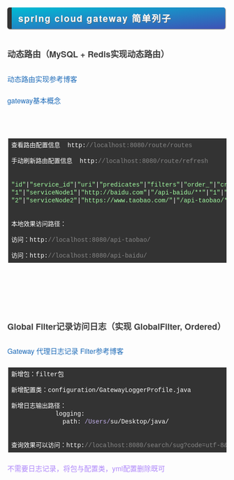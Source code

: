 <div class="output_wrapper" id="output_wrapper_id" style="font-size: 16px; color: rgb(62, 62, 62); line-height: 1.6; word-spacing: 0px; letter-spacing: 0px; font-family: 'Helvetica Neue', Helvetica, 'Hiragino Sans GB', 'Microsoft YaHei', Arial, sans-serif;"><h3 id="hspringcloudgateway" style="line-height: inherit; margin: 1.5em 0px; font-weight: bold; font-size: 1.3em; margin-bottom: 2em; margin-right: 5px; padding: 8px 15px; letter-spacing: 2px; background-image: linear-gradient(to right bottom, rgb(0, 188, 212), rgb(63, 81, 181)); background-color: rgb(63, 81, 181); color: rgb(255, 255, 255); border-left: 10px solid rgb(51, 51, 51); border-radius: 5px; text-shadow: rgb(102, 102, 102) 1px 1px 1px; box-shadow: rgb(102, 102, 102) 1px 1px 2px;"><span style="font-size: inherit; color: inherit; line-height: inherit; margin: 0px; padding: 0px;">spring cloud gateway 简单列子</span></h3>
<h4 id="hmysqlredis" style="color: inherit; line-height: inherit; padding: 0px; margin: 1.5em 0px; font-weight: bold; font-size: 1.2em;"><span style="font-size: inherit; color: inherit; line-height: inherit; margin: 0px; padding: 0px;">动态路由（MySQL + Redis实现动态路由）</span></h4>
<p style="font-size: inherit; color: inherit; line-height: inherit; padding: 0px; margin: 1.5em 0px;"><span style="font-size: inherit; line-height: inherit; margin: 0px; padding: 0px; color: #5bdaed;">
<a href="https://blog.csdn.net/qq_42714869/article/details/92794911?depth_1-utm_source=distribute.pc_relevant.none-task&amp;utm_source=distribute.pc_relevant.none-task" style="font-size: inherit; line-height: inherit; margin: 0px; padding: 0px; text-decoration: none; color: rgb(30, 107, 184); overflow-wrap: break-word;">动态路由实现参考博客</a>
</span></p>
<p style="font-size: inherit; color: inherit; line-height: inherit; padding: 0px; margin: 1.5em 0px;"><span style="font-size: inherit; line-height: inherit; margin: 0px; padding: 0px; color: #AE87FA;">
<a href="https://cloud.tencent.com/developer/article/1403887" style="font-size: inherit; line-height: inherit; margin: 0px; padding: 0px; text-decoration: none; color: rgb(30, 107, 184); overflow-wrap: break-word;">gateway基本概念</a>
</span> </p>
<p style="font-size: inherit; color: inherit; line-height: inherit; padding: 0px; margin: 1.5em 0px;"><br></p>
<pre style="font-size: inherit; color: inherit; line-height: inherit; margin: 0px; padding: 0px;"><code class="hljs cpp" style="overflow-wrap: break-word; margin: 0px 2px; line-height: 18px; font-size: 14px; font-weight: normal; word-spacing: 0px; letter-spacing: 0px; font-family: Consolas, Inconsolata, Courier, monospace; border-radius: 0px; overflow-x: auto; padding: 0.5em; background: rgb(51, 51, 51); color: white; white-space: pre !important; word-wrap: normal !important; word-break: normal !important; overflow: auto !important; display: -webkit-box !important;">查看路由配置信息&nbsp;&nbsp;http:<span class="hljs-comment" style="font-size: inherit; line-height: inherit; margin: 0px; padding: 0px; color: rgb(136, 136, 136); word-wrap: inherit !important; word-break: inherit !important;">//localhost:8080/route/routes</span><br><br>手动刷新路由配置信息&nbsp;&nbsp;http:<span class="hljs-comment" style="font-size: inherit; line-height: inherit; margin: 0px; padding: 0px; color: rgb(136, 136, 136); word-wrap: inherit !important; word-break: inherit !important;">//localhost:8080/route/refresh</span><br><br><br><span class="hljs-string" style="font-size: inherit; line-height: inherit; margin: 0px; padding: 0px; color: rgb(162, 252, 162); word-wrap: inherit !important; word-break: inherit !important;">"id"</span>|<span class="hljs-string" style="font-size: inherit; line-height: inherit; margin: 0px; padding: 0px; color: rgb(162, 252, 162); word-wrap: inherit !important; word-break: inherit !important;">"service_id"</span>|<span class="hljs-string" style="font-size: inherit; line-height: inherit; margin: 0px; padding: 0px; color: rgb(162, 252, 162); word-wrap: inherit !important; word-break: inherit !important;">"uri"</span>|<span class="hljs-string" style="font-size: inherit; line-height: inherit; margin: 0px; padding: 0px; color: rgb(162, 252, 162); word-wrap: inherit !important; word-break: inherit !important;">"predicates"</span>|<span class="hljs-string" style="font-size: inherit; line-height: inherit; margin: 0px; padding: 0px; color: rgb(162, 252, 162); word-wrap: inherit !important; word-break: inherit !important;">"filters"</span>|<span class="hljs-string" style="font-size: inherit; line-height: inherit; margin: 0px; padding: 0px; color: rgb(162, 252, 162); word-wrap: inherit !important; word-break: inherit !important;">"order_"</span>|<span class="hljs-string" style="font-size: inherit; line-height: inherit; margin: 0px; padding: 0px; color: rgb(162, 252, 162); word-wrap: inherit !important; word-break: inherit !important;">"creator_id"</span>|<span class="hljs-string" style="font-size: inherit; line-height: inherit; margin: 0px; padding: 0px; color: rgb(162, 252, 162); word-wrap: inherit !important; word-break: inherit !important;">"create_date"</span>|<span class="hljs-string" style="font-size: inherit; line-height: inherit; margin: 0px; padding: 0px; color: rgb(162, 252, 162); word-wrap: inherit !important; word-break: inherit !important;">"update_id"</span>|<span class="hljs-string" style="font-size: inherit; line-height: inherit; margin: 0px; padding: 0px; color: rgb(162, 252, 162); word-wrap: inherit !important; word-break: inherit !important;">"update_date"</span>|<span class="hljs-string" style="font-size: inherit; line-height: inherit; margin: 0px; padding: 0px; color: rgb(162, 252, 162); word-wrap: inherit !important; word-break: inherit !important;">"remarks"</span>|<span class="hljs-string" style="font-size: inherit; line-height: inherit; margin: 0px; padding: 0px; color: rgb(162, 252, 162); word-wrap: inherit !important; word-break: inherit !important;">"del_flag"</span><br><span class="hljs-string" style="font-size: inherit; line-height: inherit; margin: 0px; padding: 0px; color: rgb(162, 252, 162); word-wrap: inherit !important; word-break: inherit !important;">"1"</span>|<span class="hljs-string" style="font-size: inherit; line-height: inherit; margin: 0px; padding: 0px; color: rgb(162, 252, 162); word-wrap: inherit !important; word-break: inherit !important;">"serviceNode1"</span>|<span class="hljs-string" style="font-size: inherit; line-height: inherit; margin: 0px; padding: 0px; color: rgb(162, 252, 162); word-wrap: inherit !important; word-break: inherit !important;">"http://baidu.com"</span>|<span class="hljs-string" style="font-size: inherit; line-height: inherit; margin: 0px; padding: 0px; color: rgb(162, 252, 162); word-wrap: inherit !important; word-break: inherit !important;">"/api-baidu/**"</span>|<span class="hljs-string" style="font-size: inherit; line-height: inherit; margin: 0px; padding: 0px; color: rgb(162, 252, 162); word-wrap: inherit !important; word-break: inherit !important;">"1"</span>|<span class="hljs-string" style="font-size: inherit; line-height: inherit; margin: 0px; padding: 0px; color: rgb(162, 252, 162); word-wrap: inherit !important; word-break: inherit !important;">"0"</span>|<span class="hljs-string" style="font-size: inherit; line-height: inherit; margin: 0px; padding: 0px; color: rgb(162, 252, 162); word-wrap: inherit !important; word-break: inherit !important;">""</span>|<span class="hljs-string" style="font-size: inherit; line-height: inherit; margin: 0px; padding: 0px; color: rgb(162, 252, 162); word-wrap: inherit !important; word-break: inherit !important;">"2020/3/2&nbsp;00:05:59"</span>|<span class="hljs-string" style="font-size: inherit; line-height: inherit; margin: 0px; padding: 0px; color: rgb(162, 252, 162); word-wrap: inherit !important; word-break: inherit !important;">""</span>|<span class="hljs-string" style="font-size: inherit; line-height: inherit; margin: 0px; padding: 0px; color: rgb(162, 252, 162); word-wrap: inherit !important; word-break: inherit !important;">"2020/3/2&nbsp;00:50:27"</span>|<span class="hljs-string" style="font-size: inherit; line-height: inherit; margin: 0px; padding: 0px; color: rgb(162, 252, 162); word-wrap: inherit !important; word-break: inherit !important;">""</span>|<span class="hljs-string" style="font-size: inherit; line-height: inherit; margin: 0px; padding: 0px; color: rgb(162, 252, 162); word-wrap: inherit !important; word-break: inherit !important;">"0"</span><br><span class="hljs-string" style="font-size: inherit; line-height: inherit; margin: 0px; padding: 0px; color: rgb(162, 252, 162); word-wrap: inherit !important; word-break: inherit !important;">"2"</span>|<span class="hljs-string" style="font-size: inherit; line-height: inherit; margin: 0px; padding: 0px; color: rgb(162, 252, 162); word-wrap: inherit !important; word-break: inherit !important;">"serviceNode2"</span>|<span class="hljs-string" style="font-size: inherit; line-height: inherit; margin: 0px; padding: 0px; color: rgb(162, 252, 162); word-wrap: inherit !important; word-break: inherit !important;">"https://www.taobao.com/"</span>|<span class="hljs-string" style="font-size: inherit; line-height: inherit; margin: 0px; padding: 0px; color: rgb(162, 252, 162); word-wrap: inherit !important; word-break: inherit !important;">"/api-taobao/**"</span>|<span class="hljs-string" style="font-size: inherit; line-height: inherit; margin: 0px; padding: 0px; color: rgb(162, 252, 162); word-wrap: inherit !important; word-break: inherit !important;">"1"</span>|<span class="hljs-string" style="font-size: inherit; line-height: inherit; margin: 0px; padding: 0px; color: rgb(162, 252, 162); word-wrap: inherit !important; word-break: inherit !important;">"0"</span>|<span class="hljs-string" style="font-size: inherit; line-height: inherit; margin: 0px; padding: 0px; color: rgb(162, 252, 162); word-wrap: inherit !important; word-break: inherit !important;">""</span>|<span class="hljs-string" style="font-size: inherit; line-height: inherit; margin: 0px; padding: 0px; color: rgb(162, 252, 162); word-wrap: inherit !important; word-break: inherit !important;">"2020/3/2&nbsp;00:51:30"</span>|<span class="hljs-string" style="font-size: inherit; line-height: inherit; margin: 0px; padding: 0px; color: rgb(162, 252, 162); word-wrap: inherit !important; word-break: inherit !important;">""</span>|<span class="hljs-string" style="font-size: inherit; line-height: inherit; margin: 0px; padding: 0px; color: rgb(162, 252, 162); word-wrap: inherit !important; word-break: inherit !important;">""</span>|<span class="hljs-string" style="font-size: inherit; line-height: inherit; margin: 0px; padding: 0px; color: rgb(162, 252, 162); word-wrap: inherit !important; word-break: inherit !important;">""</span>|<span class="hljs-string" style="font-size: inherit; line-height: inherit; margin: 0px; padding: 0px; color: rgb(162, 252, 162); word-wrap: inherit !important; word-break: inherit !important;">"0"</span><br><br><br>本地效果访问路径：<br><br>访问：http:<span class="hljs-comment" style="font-size: inherit; line-height: inherit; margin: 0px; padding: 0px; color: rgb(136, 136, 136); word-wrap: inherit !important; word-break: inherit !important;">//localhost:8080/api-taobao/</span><br><br>访问：http:<span class="hljs-comment" style="font-size: inherit; line-height: inherit; margin: 0px; padding: 0px; color: rgb(136, 136, 136); word-wrap: inherit !important; word-break: inherit !important;">//localhost:8080/api-baidu/</span><br></code></pre>
<p style="font-size: inherit; color: inherit; line-height: inherit; padding: 0px; margin: 1.5em 0px;"><br><br><br></p>
<h4 id="hglobalfilterglobalfilterordered" style="color: inherit; line-height: inherit; padding: 0px; margin: 1.5em 0px; font-weight: bold; font-size: 1.2em;"><span style="font-size: inherit; color: inherit; line-height: inherit; margin: 0px; padding: 0px;">Global Filter记录访问日志（实现 GlobalFilter, Ordered）</span></h4>
<p style="font-size: inherit; color: inherit; line-height: inherit; padding: 0px; margin: 1.5em 0px;"><span style="font-size: inherit; line-height: inherit; margin: 0px; padding: 0px; color: #5bdaed;">
<a href="https://www.jianshu.com/p/350d26dea23f" style="font-size: inherit; line-height: inherit; margin: 0px; padding: 0px; text-decoration: none; color: rgb(30, 107, 184); overflow-wrap: break-word;">Gateway 代理日志记录 Filter参考博客</a>
</span></p>
<pre style="font-size: inherit; color: inherit; line-height: inherit; margin: 0px; padding: 0px;"><code class="hljs javascript" style="overflow-wrap: break-word; margin: 0px 2px; line-height: 18px; font-size: 14px; font-weight: normal; word-spacing: 0px; letter-spacing: 0px; font-family: Consolas, Inconsolata, Courier, monospace; border-radius: 0px; overflow-x: auto; padding: 0.5em; background: rgb(51, 51, 51); color: white; white-space: pre !important; word-wrap: normal !important; word-break: normal !important; overflow: auto !important; display: -webkit-box !important;">新增包：filter包<br><br>新增配置类：configuration/GatewayLoggerProfile.java<br><br>新增日志输出路径：<br>&nbsp;&nbsp;&nbsp;&nbsp;&nbsp;&nbsp;&nbsp;&nbsp;&nbsp;&nbsp;&nbsp;&nbsp;logging:<br>&nbsp;&nbsp;&nbsp;&nbsp;&nbsp;&nbsp;&nbsp;&nbsp;&nbsp;&nbsp;&nbsp;&nbsp;&nbsp;&nbsp;path:&nbsp;<span class="hljs-regexp" style="font-size: inherit; line-height: inherit; margin: 0px; padding: 0px; color: rgb(198, 180, 240); word-wrap: inherit !important; word-break: inherit !important;">/Users/</span>su/Desktop/java/<br><br><br>查询效果可以访问：http:<span class="hljs-comment" style="font-size: inherit; line-height: inherit; margin: 0px; padding: 0px; color: rgb(136, 136, 136); word-wrap: inherit !important; word-break: inherit !important;">//localhost:8080/search/sug?code=utf-8&amp;q=%E5%8D%AB%E8%A1%A3&amp;callback=cb</span><br></code></pre>
<p style="font-size: inherit; color: inherit; line-height: inherit; padding: 0px; margin: 1.5em 0px;"><span style="font-size: inherit; line-height: inherit; margin: 0px; padding: 0px; color: #AE87FA;">
不需要日志记录，将包与配置类，yml配置删除既可
</span></p></div>
